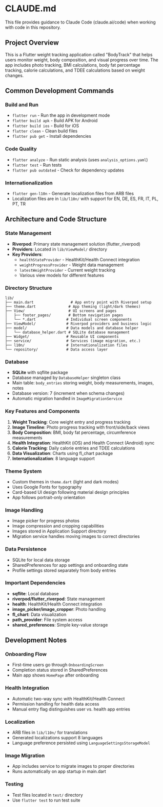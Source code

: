 # CLAUDE.md

This file provides guidance to Claude Code (claude.ai/code) when working with code in this repository.

## Project Overview

This is a Flutter weight tracking application called "BodyTrack" that helps users monitor weight, body composition, and visual progress over time. The app includes photo tracking, BMI calculations, body fat percentage tracking, calorie calculations, and TDEE calculations based on weight changes.

## Common Development Commands

### Build and Run
- `flutter run` - Run the app in development mode
- `flutter build apk` - Build APK for Android
- `flutter build ios` - Build for iOS
- `flutter clean` - Clean build files
- `flutter pub get` - Install dependencies

### Code Quality
- `flutter analyze` - Run static analysis (uses `analysis_options.yaml`)
- `flutter test` - Run tests
- `flutter pub outdated` - Check for dependency updates

### Internationalization
- `flutter gen-l10n` - Generate localization files from ARB files
- Localization files are in `lib/l10n/` with support for EN, DE, ES, FR, IT, PL, PT, TR

## Architecture and Code Structure

### State Management
- **Riverpod**: Primary state management solution (flutter_riverpod)
- **Providers**: Located in `lib/ViewModel/` directory
- **Key Providers**:
  - `healthStateProvider` - HealthKit/Health Connect integration
  - `weightProgressProvider` - Weight data management
  - `latestWeightProvider` - Current weight tracking
  - Various view models for different features

### Directory Structure
```
lib/
├── main.dart                 # App entry point with Riverpod setup
├── theme.dart               # App theming (light/dark themes)
├── View/                    # UI screens and pages
│   ├── footer_pages/        # Bottom navigation pages
│   └── *.dart              # Individual screen components
├── ViewModel/              # Riverpod providers and business logic
├── model/                  # Data models and database helper
│   └── database_helper.dart # SQLite database management
├── Widget/                 # Reusable UI components
├── service/                # Services (image migration, etc.)
├── l10n/                   # Internationalization files
└── repository/             # Data access layer
```

### Database
- **SQLite** with sqflite package
- Database managed by `DatabaseHelper` singleton class
- Main table: `body_entries` storing weight, body measurements, images, notes
- Database version: 7 (increment when schema changes)
- Automatic migration handled in `ImageMigrationService`

### Key Features and Components
1. **Weight Tracking**: Core weight entry and progress tracking
2. **Image Timeline**: Photo progress tracking with front/side/back views
3. **Body Composition**: BMI, body fat percentage, circumference measurements
4. **Health Integration**: HealthKit (iOS) and Health Connect (Android) sync
5. **Calorie Tracking**: Daily calorie entries and TDEE calculations
6. **Data Visualization**: Charts using fl_chart package
7. **Internationalization**: 8 language support

### Theme System
- Custom themes in `theme.dart` (light and dark modes)
- Uses Google Fonts for typography
- Card-based UI design following material design principles
- App follows portrait-only orientation

### Image Handling
- Image picker for progress photos
- Image compression and cropping capabilities
- Images stored in Application Support directory
- Migration service handles moving images to correct directories

### Data Persistence
- SQLite for local data storage
- SharedPreferences for app settings and onboarding state
- Profile settings stored separately from body entries

### Important Dependencies
- **sqflite**: Local database
- **riverpod/flutter_riverpod**: State management
- **health**: HealthKit/Health Connect integration
- **image_picker/image_cropper**: Photo handling
- **fl_chart**: Data visualization
- **path_provider**: File system access
- **shared_preferences**: Simple key-value storage

## Development Notes

### Onboarding Flow
- First-time users go through `OnboardingScreen`
- Completion status stored in SharedPreferences
- Main app shows `HomePage` after onboarding

### Health Integration
- Automatic two-way sync with HealthKit/Health Connect
- Permission handling for health data access
- Manual entry flag distinguishes user vs. health app entries

### Localization
- ARB files in `lib/l10n/` for translations
- Generated localizations support 8 languages
- Language preference persisted using `LanguageSettingsStorageModel`

### Image Migration
- App includes service to migrate images to proper directories
- Runs automatically on app startup in main.dart

### Testing
- Test files located in `test/` directory
- Use `flutter test` to run test suite